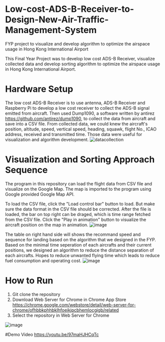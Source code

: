# Low-cost-ADS-B-Receiver-to-Design-New-Air-Traffic-Management-System
FYP project to visualize and develop algorithm to optimize the airspace usage in Hong Kong International Airport

This Final Year Project was to develop low cost ADS-B Receiver, visualize collected data and develop sorting algorithm to optimize the airspace usage in Hong Kong International Airport. 

# Hardware Setup

The low cost ADS-B Receiver is to use antenna, ADS-B Receiver and Raspberry Pi to develop a low cost receiver to collect the ADS-B signal emitted from aircraft. Then used Dump1090, a software written by antirez https://github.com/antirez/dump1090, to collect the data from aircraft and save into a CSV file. From collected data, we could knew the aircraft's position, altitude, speed, vertical speed, heading, squawk, flight No., ICAO address, received and transmitted time. Those data were useful for visualization and algorithm development.
![datacollection](https://user-images.githubusercontent.com/75830784/146626058-2139d2af-2109-4bea-b5c3-22429be7697a.png)

# Visualization and Sorting Approach Sequence
The program in this repository can load the flight data from CSV file and visualize on the Google Map. The map is imported to the program using Google provided Google Map API. 

To load the CSV file, click the "Load control bar" button to load. But make sure the data format in the CSV file should be corrected. After the file is loaded, the bar on top right can be draged, which is time range fetched from the CSV file. Click the "Play in animation" button to visualize the aircraft position on the map in animation. 
![image](https://user-images.githubusercontent.com/75830784/146626350-a2cf7b21-9893-4d90-9a89-662168796920.png)

The table on right hand side will shows the recommand speed and sequence for landing based on the algorithm that we designed in the FYP. Based on the minimal time seperation of each aircrafts and their current positions, we designed an algorithm to reduce the distance separation of each aircrafts. Hopes to reduce unwanted flying time which leads to reduce fuel consumption and operating cost.
![image](https://user-images.githubusercontent.com/75830784/146626560-b62e9a1f-50c5-4185-b2b7-a709eb6cc254.png)

# How to Run
1. Git clone the repository
2. Download Web Server for Chrome in Chrome App Store https://chrome.google.com/webstore/detail/web-server-for-chrome/ofhbbkphhbklhfoeikjpcbhemlocgigb/related
3. Select the repository in Web Server for Chrome

![image](https://user-images.githubusercontent.com/75830784/146626807-e02da99e-62b9-4bf7-ad6f-d2d5940f23a1.png)

#Demo Video
https://youtu.be/97maHJHCqTc

